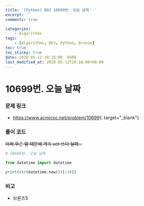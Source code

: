 ```yaml
---
title: '[Python] BOJ 10699번. 오늘 날짜'
excerpt: ''
comments: true

categories:
    - Algorithms
tags:
    - [Algorithms, BOJ, Python, Bronze]
toc: true
toc_sticky: true
date: 2020-05-12 20:18:00 -0400
last_modified_at: 2020-05-12T20:18:00+08:00
---
```


# 10699번. 오늘 날짜

### 문제 링크

-   <https://www.acmicpc.net/problem/10699>{: target="\_blank"}

### 풀이 코드

~~아래 무슨 말 때문에 계속 uct 쓰다 실패...~~

```python
# 10699번. 오늘 날짜

from datetime import datetime

print(str(datetime.now())[:10])
```

### 비고

-   브론즈5
